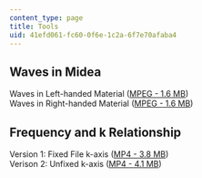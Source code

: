 ```yaml
---
content_type: page
title: Tools
uid: 41efd061-fc60-0f6e-1c2a-6f7e70afaba4
---
```


Waves in Midea
--------------

Waves in Left-handed Material ([MPEG - 1.6 MB](/ans7870/6/6.635/s03/left.mpeg))  
Waves in Right-handed Material ([MPEG - 1.6 MB](/ans7870/6/6.635/s03/right.mpeg))

Frequency and k Relationship
----------------------------

Version 1: Fixed File k-axis ([MP4 - 3.8 MB](/ans7870/6/6.635/s03/ksurf.mp4))  
Verison 2: Unfixed k-axis ([MP4 - 4.1 MB](/ans7870/6/6.635/s03/unfixed.mp4))